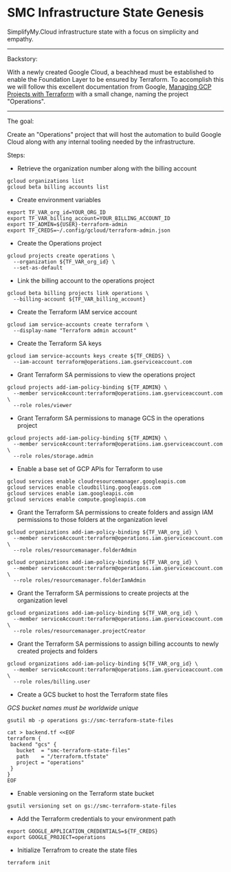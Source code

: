 # SMC Infrastructure State Genesis

SimplifyMy.Cloud infrastructure state with a focus on simplicity and empathy.

---

Backstory:

With a newly created Google Cloud, a beachhead must be established to enable the Foundation Layer to be ensured by Terraform.  To accomplish this we will follow this excellent documentation from Google, [Managing GCP Projects with Terraform](https://cloud.google.com/community/tutorials/managing-gcp-projects-with-terraform) with a small change, naming the project "Operations".

---

The goal:

Create an "Operations" project that will host the automation to build Google Cloud along with any internal tooling needed by the infrastructure.  

Steps:

- Retrieve the organization number along with the billing account

```
gcloud organizations list
gcloud beta billing accounts list
```

- Create environment variables

```
export TF_VAR_org_id=YOUR_ORG_ID
export TF_VAR_billing_account=YOUR_BILLING_ACCOUNT_ID
export TF_ADMIN=${USER}-terraform-admin
export TF_CREDS=~/.config/gcloud/terraform-admin.json
```

- Create the Operations project

```
gcloud projects create operations \
  --organization ${TF_VAR_org_id} \
  --set-as-default
```

- Link the billing account to the operations project

```
gcloud beta billing projects link operations \
  --billing-account ${TF_VAR_billing_account}
```

- Create the Terraform IAM service account

```
gcloud iam service-accounts create terraform \
  --display-name "Terraform admin account"
```

- Create the Terraform SA keys

```
gcloud iam service-accounts keys create ${TF_CREDS} \
  --iam-account terraform@operations.iam.gserviceaccount.com
```

- Grant Terraform SA permissions to view the operations project

```
gcloud projects add-iam-policy-binding ${TF_ADMIN} \
  --member serviceAccount:terraform@operations.iam.gserviceaccount.com \
  --role roles/viewer
```

- Grant Terraform SA permissions to manage GCS in the operations project

```
gcloud projects add-iam-policy-binding ${TF_ADMIN} \
  --member serviceAccount:terraform@operations.iam.gserviceaccount.com \
  --role roles/storage.admin
```

- Enable a base set of GCP APIs for Terraform to use

```
gcloud services enable cloudresourcemanager.googleapis.com
gcloud services enable cloudbilling.googleapis.com
gcloud services enable iam.googleapis.com
gcloud services enable compute.googleapis.com
```
- Grant the Terraform SA permissions to create folders and assign IAM permissions to those folders at the organization level

```
gcloud organizations add-iam-policy-binding ${TF_VAR_org_id} \
  --member serviceAccount:terraform@operations.iam.gserviceaccount.com \
  --role roles/resourcemanager.folderAdmin
```

```
gcloud organizations add-iam-policy-binding ${TF_VAR_org_id} \
  --member serviceAccount:terraform@operations.iam.gserviceaccount.com \
  --role roles/resourcemanager.folderIamAdmin
```

- Grant the Terraform SA permissions to create projects at the organization level

```
gcloud organizations add-iam-policy-binding ${TF_VAR_org_id} \
  --member serviceAccount:terraform@operations.iam.gserviceaccount.com \
  --role roles/resourcemanager.projectCreator
```

- Grant the Terraform SA permissions to assign billing accounts to newly created projects and folders

```
gcloud organizations add-iam-policy-binding ${TF_VAR_org_id} \
  --member serviceAccount:terraform@operations.iam.gserviceaccount.com \
  --role roles/billing.user
```

- Create a GCS bucket to host the Terraform state files

_GCS bucket names must be worldwide unique_

```
gsutil mb -p operations gs://smc-terraform-state-files

cat > backend.tf <<EOF
terraform {
 backend "gcs" {
   bucket  = "smc-terraform-state-files"
   path    = "/terraform.tfstate"
   project = "operations"
 }
}
EOF
```

- Enable versioning on the Terraform state bucket

```
gsutil versioning set on gs://smc-terraform-state-files
```

- Add the Terraform credentials to your environment path

```
export GOOGLE_APPLICATION_CREDENTIALS=${TF_CREDS}
export GOOGLE_PROJECT=operations
```

- Initialize Terrafrom to create the state files

```
terraform init
```

